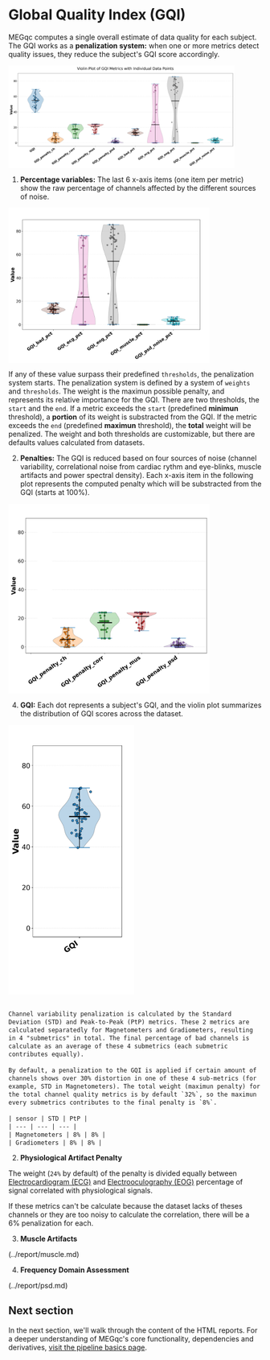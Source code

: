 # Global Quality Index (GQI)

MEGqc computes a single overall estimate of data quality for each subject. The GQI works as a **penalization system:** when one or more metrics detect quality issues, they reduce the subject's GQI score accordingly.

<img src="../static/gqi/gqi_1.png" alt="gqi" width="450px" align="center">


1. **Percentage variables:** The last 6 x-axis items (one item per metric) show the raw percentage of channels affected by the different sources of noise.
<img src="../static/gqi/03.png" alt="gqi-3" width="400px" align="center">

If any of these value surpass their predefined `thresholds`, the penalization system starts. The penalization system is defined by a system of `weights` and `thresholds`. The weight is the maximun possible penalty, and represents its relative importance for the GQI. There are two thresholds, the `start` and the `end`. If a metric exceeds the `start` (predefined **minimun** threshold), a **portion** of its weight is substracted from the GQI. If the metric exceeds the `end` (predefined **maximun** threshold), the **total** weight will be penalized. The weight and both thresholds are customizable, but there are defaults values calculated from datasets.

2. **Penalties:** The GQI is reduced based on four sources of noise (channel variability, correlational noise from cardiac rythm and eye-blinks, muscle artifacts and power spectral density). Each x-axis item in the following plot represents the computed penalty which will be substracted from the GQI (starts at 100%).

<img src="../static/gqi/02.png" alt="gqi-2" width="400px" align="center">

4. **GQI:** Each dot represents a subject's GQI, and the violin plot summarizes the distribution of GQI scores across the dataset.
<img src="../static/gqi/01.png" alt="gqi-1" width="250px" align="center">


```{admonition} Example: GQI calculation 

Channel variability penalization is calculated by the Standard Deviation (STD) and Peak-to-Peak (PtP) metrics. These 2 metrics are calculated separatedly for Magnetometers and Gradiometers, resulting in 4 "submetrics" in total. The final percentage of bad channels is calculate as an average of these 4 submetrics (each submetric contributes equally).

By default, a penalization to the GQI is applied if certain amount of channels shows over 30% distortion in one of these 4 sub-metrics (for example, STD in Magnetometers). The total weight (maximun penalty) for the total channel quality metrics is by default `32%`, so the maximun every submetrics contributes to the final penalty is `8%`. 

| sensor | STD | PtP |
| --- | --- | --- |
| Magnetometers | 8% | 8% |
| Gradiometers | 8% | 8% |

``` 

2. **Physiological Artifact Penalty**

The weight (`24%` by default) of the penalty is divided equally between [Electrocardiogram (ECG)](../report/ecg.md) and [Electrooculography (EOG)](../report/eog.md) percentage of signal correlated with physiological signals. 

If these metrics can't be calculate because the dataset lacks of theses channels or they are too noisy to calculate the correlation, there will be a 6% penalization for each.

3. **Muscle Artifacts**

(../report/muscle.md)

4. **Frequency Domain Assessment**

(../report/psd.md)


## Next section
In the next section, we'll walk through the content of the HTML reports.
For a deeper understanding of MEGqc's core functionality, dependencies and derivatives, [visit the pipeline basics page](../extra/details.md).

